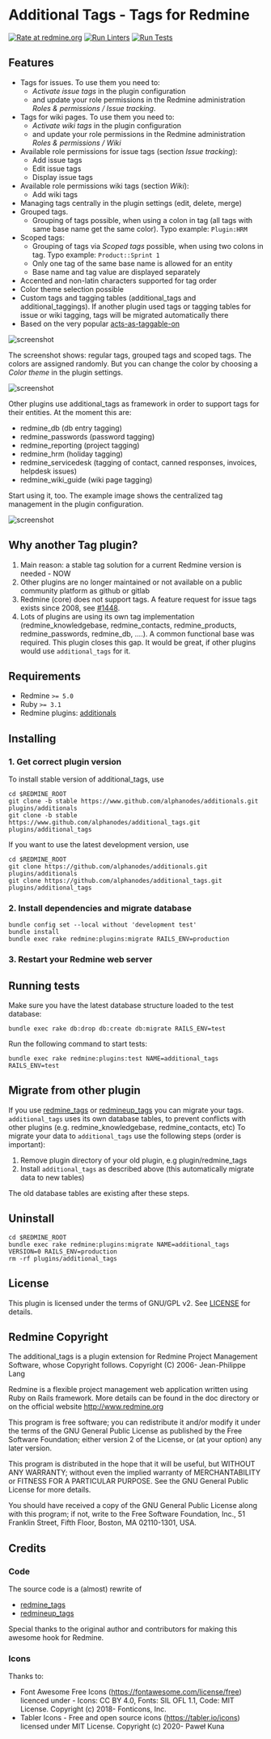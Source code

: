 # Additional Tags - Tags for Redmine

[![Rate at redmine.org](https://img.shields.io/badge/rate%20at-redmine.org-blue.svg?style=flat)](https://www.redmine.org/plugins/additional_tags) [![Run Linters](https://github.com/alphanodes/additional_tags/workflows/Run%20Linters/badge.svg)](https://github.com/alphanodes/additional_tags/actions?query=workflow%3A%22Run+Linters%22) [![Run Tests](https://github.com/alphanodes/additional_tags/workflows/Tests/badge.svg)](https://github.com/alphanodes/additional_tags/actions?query=workflow%3ATests)

## Features

- Tags for issues. To use them you need to:
  - *Activate issue tags* in the plugin configuration
  - and update your role permissions in the Redmine administration *Roles & permissions / Issue tracking*.
- Tags for wiki pages. To use them  you need to:
  - *Activate wiki tags* in the plugin configuration
  - and update your role permissions in the Redmine administration *Roles & permissions / Wiki*
- Available role permissions for issue tags (section *Issue tracking*):
  - Add issue tags
  - Edit issue tags
  - Display issue tags
- Available role permissions wiki tags (section *Wiki*):
  - Add wiki tags
- Managing tags centrally in the plugin settings (edit, delete, merge)
- Grouped tags.
  - Grouping of tags possible, when using a colon in tag (all tags with same base name get the same color). Typo example: ``Plugin:HRM``
- Scoped tags:
  - Grouping of tags via *Scoped tags* possible, when using two colons in tag. Typo example: ``Product::Sprint 1``
  - Only one tag of the same base name is allowed for an entity
  - Base name and tag value are displayed separately
- Accented and non-latin characters supported for tag order
- Color theme selection possible
- Custom tags and tagging tables (additional_tags and additional_taggings). If another plugin
  used tags or tagging tables for issue or wiki tagging, tags will be migrated automatically there
- Based on the very popular [acts-as-taggable-on](https://github.com/mbleigh/acts-as-taggable-on)

![screenshot](https://raw.githubusercontent.com/alphanodes/additional_tags/master/doc/images/tag-overview.png)

The screenshot shows: regular tags, grouped tags and scoped tags. The colors are assigned randomly. But you can change the color by choosing a *Color theme* in the plugin settings.

![screenshot](https://raw.githubusercontent.com/alphanodes/additional_tags/master/doc/images/additional-tags.gif)

Other plugins use additional_tags as framework in order to support tags for their entities.
At the moment this are:

- redmine_db (db entry tagging)
- redmine_passwords (password tagging)
- redmine_reporting (project tagging)
- redmine_hrm (holiday tagging)
- redmine_servicedesk (tagging of contact, canned responses, invoices, helpdesk issues)
- redmine_wiki_guide (wiki page tagging)

Start using it, too. The example image shows the centralized tag management in the plugin configuration.

![screenshot](https://raw.githubusercontent.com/alphanodes/additional_tags/master/doc/images/additional-tags-framework.png)

## Why another Tag plugin?

1. Main reason: a stable tag solution for a current Redmine version is needed - NOW
2. Other plugins are no longer maintained or not available on a public community platform as github or gitlab
3. Redmine (core) does not support tags. A feature request for issue tags exists since 2008, see [#1448](https://www.redmine.org/issues/1448).
4. Lots of plugins are using its own tag implementation (redmine_knowledgebase, redmine_contacts, redmine_products, redmine_passwords, redmine_db, ....). A common functional base was required. This plugin closes this gap. It would be great, if other plugins would use ``additional_tags`` for it.

## Requirements

- Redmine `>= 5.0`
- Ruby `>= 3.1`
- Redmine plugins: [additionals](https://www.redmine.org/plugins/additionals)

## Installing

### 1. Get correct plugin version

To install stable version of additional_tags, use

```shell
cd $REDMINE_ROOT
git clone -b stable https://www.github.com/alphanodes/additionals.git plugins/additionals
git clone -b stable https://www.github.com/alphanodes/additional_tags.git plugins/additional_tags
```

If you want to use the latest development version, use

```shell
cd $REDMINE_ROOT
git clone https://github.com/alphanodes/additionals.git plugins/additionals
git clone https://github.com/alphanodes/additional_tags.git plugins/additional_tags
```

### 2. Install dependencies and migrate database

```shell
bundle config set --local without 'development test'
bundle install
bundle exec rake redmine:plugins:migrate RAILS_ENV=production
```

### 3. Restart your Redmine web server

## Running tests

Make sure you have the latest database structure loaded to the test database:

```shell
bundle exec rake db:drop db:create db:migrate RAILS_ENV=test
```

Run the following command to start tests:

```shell
bundle exec rake redmine:plugins:test NAME=additional_tags RAILS_ENV=test
```

## Migrate from other plugin

If you use [redmine_tags](https://github.com/ixti/redmine_tags) or [redmineup_tags](https://www.redmine.org/plugins/redmineup_tags) you can migrate your tags.
``additional_tags`` uses its own database tables, to prevent conflicts with other plugins (e.g. redmine_knowledgebase, redmine_contacts, etc)
To migrate your data to ``additional_tags`` use the following steps (order is important):

1. Remove plugin directory of your old plugin, e.g plugin/redmine_tags
2. Install ``additional_tags`` as described above (this automatically migrate data to new tables)

The old database tables are existing after these steps.

## Uninstall

```shell
cd $REDMINE_ROOT
bundle exec rake redmine:plugins:migrate NAME=additional_tags VERSION=0 RAILS_ENV=production
rm -rf plugins/additional_tags
```

## License

This plugin is licensed under the terms of GNU/GPL v2.
See [LICENSE](LICENSE) for details.

## Redmine Copyright

The additional_tags is a plugin extension for Redmine Project Management Software, whose Copyright follows.
Copyright (C) 2006-  Jean-Philippe Lang

Redmine is a flexible project management web application written using Ruby on Rails framework.
More details can be found in the doc directory or on the official website <http://www.redmine.org>

This program is free software; you can redistribute it and/or modify it under the terms of the GNU General Public License as published by the Free Software Foundation; either version 2 of the License, or (at your option) any later version.

This program is distributed in the hope that it will be useful, but WITHOUT ANY WARRANTY; without even the implied warranty of
MERCHANTABILITY or FITNESS FOR A PARTICULAR PURPOSE.  See the GNU General Public License for more details.

You should have received a copy of the GNU General Public License along with this program; if not, write to the Free Software Foundation, Inc., 51 Franklin Street, Fifth Floor, Boston, MA  02110-1301, USA.

## Credits

### Code

The source code is a (almost) rewrite of

- [redmine_tags](https://github.com/ixti/redmine_tags)
- [redmineup_tags](https://www.redmine.org/plugins/redmineup_tags)

Special thanks to the original author and contributors for making this awesome hook for Redmine.

### Icons

Thanks to:

- Font Awesome Free Icons (<https://fontawesome.com/license/free>) licenced under - Icons: CC BY 4.0, Fonts: SIL OFL 1.1, Code: MIT License.
  Copyright (c) 2018- Fonticons, Inc.
- Tabler Icons - Free and open source icons (<https://tabler.io/icons>) licensed under MIT License.
  Copyright (c) 2020- Paweł Kuna
